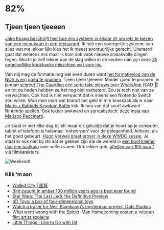 # 82%

## Tjeen tjeen tjeeeen

[Jake Knapp beschrijft hier hoe zijn systeem in elkaar zit om iets te kiezen van een menukaart in een restaurant](https://medium.com/time-dorks/how-i-order-at-a-restaurant-without-screwing-it-up-db9c96848e50). Ik heb een soortgelijk systeem: van alles wat me lekker lijkt kies het ik meest avontuurlijke gerecht. Uiteraard gaat dat weleens mis maar ik kom ook vaak nieuwe smaakvolle dingen tegen. Mocht je zelf lekker aan de slag willen in de keuken dan zijn deze [35 ongelooflijke kookhacks misschien wat voor jou](http://kottke.org/17/06/click-bait-35-unbelievable-cooking-hacks).

Van mij mag de formatie nog wel even duren want [het formatievlog van de NOS is erg goed te pruimen](https://youtu.be/qVSrg1adDds). Tjeen tjeen tjeeeen! Minder goed te pruimen: in januari [schreef The Guardian een serie fake nieuws over WhatsApp](https://docs.google.com/document/d/1nqlE6UQjbUmgoMeJCePVcY5flqn8hAhmfIjeVE8PnEk/mobilebasic) (SAD 🙁) en tot op heden hebben ze het nog niet verbeterd. Zou je toch niet van ze verwachten. Ook had ik niet verwacht dat ik ineens een Nintendo Switch zou willen. _Man man man_ wat brandt het geld in m'n broekzak als ik naar [Mario + Rabbids Kingdom Battle](https://www.theverge.com/2017/6/12/15749998/nintendo-ubisoft-e3-2017-mario-rabbids-kingdom-battle-trailer) kijk. Ik hou van dat soort awkward Nintendo spellen. Ook lekker awkward en surrealistisch: [deze insta van Mariano Peccinetti](https://www.instagram.com/marianopeccinetti).

Je staat er niet elke dag bij stil maar elk geluidje dat je hoort op je computer, tablet of telefoon is helemaal 'ontworpen' voor de gelegenheid. Althans, als het goed gebeurt. [Hugo Verweij praat erover in deze WWDC sessie](https://developer.apple.com/videos/play/wwdc2017/803/). Je staat er ook niet bij stil dat er gekken zijn die de wereld in [een boot kleiner dan een badkuip](http://www.yachtingworld.com/extraordinary-boats/undaunted-the-42-inch-yacht-still-hoping-to-become-the-smallest-boat-ever-to-cross-the-atlantic-107559) over willen varen. Ook lekker gek: [aftellen van 100 naar 1 via filmkarakters](https://youtu.be/mwbm3uyUisg).

![Weekend!](https://media.giphy.com/media/3oz8xRF0v9WMAUVLNK/giphy.gif)

### Klik 'm aan

- [Walled City | 圍城](http://www.andyyeungphotography.com/WalledCity/)
- [Bird caught in amber 100 million years ago is best ever found](https://www.newscientist.com/article/2133981-bird-caught-in-amber-100-million-years-ago-is-best-ever-found)
- [Star Wars: The Last Jedi, the Definitive Preview](http://www.vanityfair.com/hollywood/2017/05/star-wars-the-last-jedi-cover-portfolio)
- [4D Toys: a box of four-dimensional toys](http://marctenbosch.com/news/2017/06/4d-toys-a-box-of-four-dimensional-toys/)
- [Watch a trailer for Neill Blomkamp’s mysterious project, Oats Studios](https://m.youtube.com/watch?v=zoiezEB9n2Q)
- [What went wrong with the Spider-Man Homecoming poster: a veteran film artist explains](https://www.theverge.com/2017/5/26/15698374/spider-man-homecoming-poster-bad-design)
- [Little Things I Like to Do with Git](https://csswizardry.com/2017/05/little-things-i-like-to-do-with-git/)
